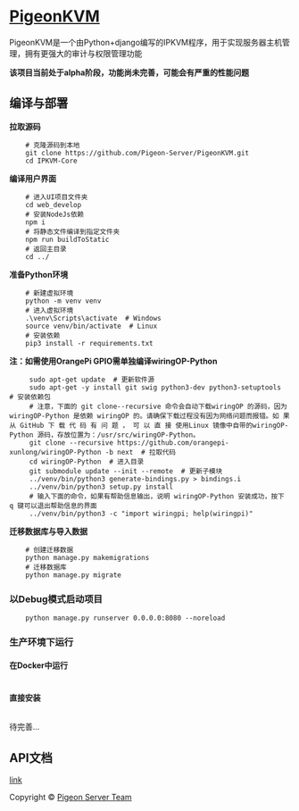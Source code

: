 # [PigeonKVM](https://github.com/Pigeon-Server/PigeonKVM)
PigeonKVM是一个由Python+django编写的IPKVM程序，用于实现服务器主机管理，拥有更强大的审计与权限管理功能 

**该项目当前处于alpha阶段，功能尚未完善，可能会有严重的性能问题**

## 编译与部署

**拉取源码**

```shell
    # 克隆源码到本地
    git clone https://github.com/Pigeon-Server/PigeonKVM.git
    cd IPKVM-Core
```

**编译用户界面**

```shell
    # 进入UI项目文件夹
    cd web_develop
    # 安装NodeJs依赖
    npm i
    # 将静态文件编译到指定文件夹
    npm run buildToStatic
    # 返回主目录
    cd ../
```

**准备Python环境**

```shell
    # 新建虚拟环境
    python -m venv venv
    # 进入虚拟环境
    .\venv\Scripts\activate  # Windows
    source venv/bin/activate  # Linux
    # 安装依赖
    pip3 install -r requirements.txt
```

**注：如需使用OrangePi GPIO需单独编译wiringOP-Python**
```shell
     sudo apt-get update  # 更新软件源
     sudo apt-get -y install git swig python3-dev python3-setuptools  # 安装依赖包
     # 注意，下面的 git clone--recursive 命令会自动下载wiringOP 的源码，因为wiringOP-Python 是依赖 wiringOP 的。请确保下载过程没有因为网络问题而报错。如 果 从 GitHub 下 载 代 码 有 问 题 ， 可 以 直 接 使用Linux 镜像中自带的wiringOP-Python 源码，存放位置为：/usr/src/wiringOP-Python。
     git clone --recursive https://github.com/orangepi-xunlong/wiringOP-Python -b next  # 拉取代码
     cd wiringOP-Python  # 进入目录
     git submodule update --init --remote  # 更新子模块
     ../venv/bin/python3 generate-bindings.py > bindings.i
     ../venv/bin/python3 setup.py install
     # 输入下面的命令，如果有帮助信息输出，说明 wiringOP-Python 安装成功，按下 q 键可以退出帮助信息的界面
     ../venv/bin/python3 -c "import wiringpi; help(wiringpi)"
```

**迁移数据库与导入数据**
```shell
    # 创建迁移数据
    python manage.py makemigrations
    # 迁移数据库 
    python manage.py migrate
```

### 以Debug模式启动项目
```shell
    python manage.py runserver 0.0.0.0:8080 --noreload
```

### 生产环境下运行
#### 在Docker中运行
```shell
```
#### 直接安装
```shell
```
待完善...

## API文档
[link](docs/apis.md)

Copyright © [Pigeon Server Team](https://github.com/Pigeon-Server)
